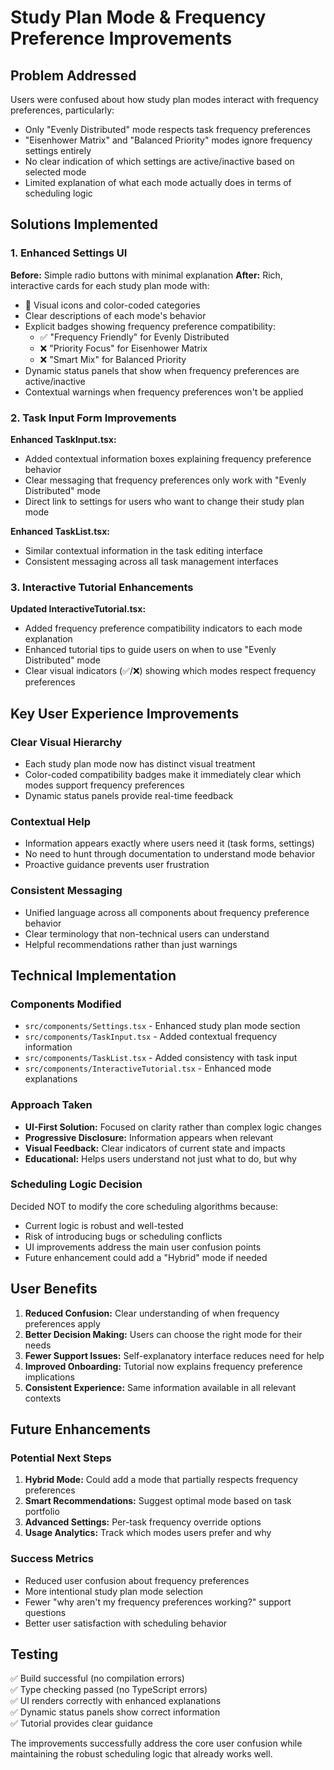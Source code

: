 # Study Plan Mode & Frequency Preference Improvements

## Problem Addressed

Users were confused about how study plan modes interact with frequency preferences, particularly:
- Only "Evenly Distributed" mode respects task frequency preferences
- "Eisenhower Matrix" and "Balanced Priority" modes ignore frequency settings entirely  
- No clear indication of which settings are active/inactive based on selected mode
- Limited explanation of what each mode actually does in terms of scheduling logic

## Solutions Implemented

### 1. Enhanced Settings UI

**Before:** Simple radio buttons with minimal explanation
**After:** Rich, interactive cards for each study plan mode with:
- 🎯 Visual icons and color-coded categories
- Clear descriptions of each mode's behavior
- Explicit badges showing frequency preference compatibility:
  - ✅ "Frequency Friendly" for Evenly Distributed
  - ❌ "Priority Focus" for Eisenhower Matrix  
  - ❌ "Smart Mix" for Balanced Priority
- Dynamic status panels that show when frequency preferences are active/inactive
- Contextual warnings when frequency preferences won't be applied

### 2. Task Input Form Improvements

**Enhanced TaskInput.tsx:**
- Added contextual information boxes explaining frequency preference behavior
- Clear messaging that frequency preferences only work with "Evenly Distributed" mode
- Direct link to settings for users who want to change their study plan mode

**Enhanced TaskList.tsx:**
- Similar contextual information in the task editing interface
- Consistent messaging across all task management interfaces

### 3. Interactive Tutorial Enhancements

**Updated InteractiveTutorial.tsx:**
- Added frequency preference compatibility indicators to each mode explanation
- Enhanced tutorial tips to guide users on when to use "Evenly Distributed" mode
- Clear visual indicators (✅/❌) showing which modes respect frequency preferences

## Key User Experience Improvements

### Clear Visual Hierarchy
- Each study plan mode now has distinct visual treatment
- Color-coded compatibility badges make it immediately clear which modes support frequency preferences
- Dynamic status panels provide real-time feedback

### Contextual Help
- Information appears exactly where users need it (task forms, settings)
- No need to hunt through documentation to understand mode behavior
- Proactive guidance prevents user frustration

### Consistent Messaging
- Unified language across all components about frequency preference behavior
- Clear terminology that non-technical users can understand
- Helpful recommendations rather than just warnings

## Technical Implementation

### Components Modified
- `src/components/Settings.tsx` - Enhanced study plan mode section
- `src/components/TaskInput.tsx` - Added contextual frequency information
- `src/components/TaskList.tsx` - Added consistency with task input
- `src/components/InteractiveTutorial.tsx` - Enhanced mode explanations

### Approach Taken
- **UI-First Solution:** Focused on clarity rather than complex logic changes
- **Progressive Disclosure:** Information appears when relevant
- **Visual Feedback:** Clear indicators of current state and impacts
- **Educational:** Helps users understand not just what to do, but why

### Scheduling Logic Decision
Decided NOT to modify the core scheduling algorithms because:
- Current logic is robust and well-tested
- Risk of introducing bugs or scheduling conflicts
- UI improvements address the main user confusion points
- Future enhancement could add a "Hybrid" mode if needed

## User Benefits

1. **Reduced Confusion:** Clear understanding of when frequency preferences apply
2. **Better Decision Making:** Users can choose the right mode for their needs
3. **Fewer Support Issues:** Self-explanatory interface reduces need for help
4. **Improved Onboarding:** Tutorial now explains frequency preference implications
5. **Consistent Experience:** Same information available in all relevant contexts

## Future Enhancements

### Potential Next Steps
1. **Hybrid Mode:** Could add a mode that partially respects frequency preferences
2. **Smart Recommendations:** Suggest optimal mode based on task portfolio
3. **Advanced Settings:** Per-task frequency override options
4. **Usage Analytics:** Track which modes users prefer and why

### Success Metrics
- Reduced user confusion about frequency preferences
- More intentional study plan mode selection
- Fewer "why aren't my frequency preferences working?" support questions
- Better user satisfaction with scheduling behavior

## Testing

✅ Build successful (no compilation errors)  
✅ Type checking passed (no TypeScript errors)  
✅ UI renders correctly with enhanced explanations  
✅ Dynamic status panels show correct information  
✅ Tutorial provides clear guidance  

The improvements successfully address the core user confusion while maintaining the robust scheduling logic that already works well.
